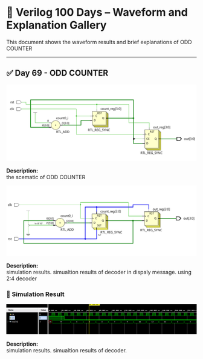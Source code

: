 

# 📘 Verilog 100 Days – Waveform and Explanation Gallery

This document shows the waveform results and brief explanations of  ODD COUNTER

---

## ✅ Day 69 - ODD COUNTER

![dedocder](./images/oddcounter_schematic1.png)

**Description:**  
  the scematic of  ODD COUNTER



![decoder display message](./images/oddcounter_schematic2.png)

**Description:**  
simulation results.
simualtion results of   decoder in dispaly message.
using 2:4 decoder


 
### 🔬 Simulation Result

![Simulation Waveform](./images/oddcounter_sim.png)

**Description:**  
simulation results.
simualtion results of decoder.

